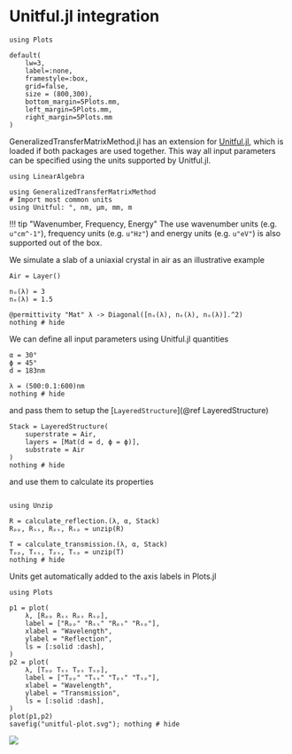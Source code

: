 # Unitful.jl integration


```@setup unitful
using Plots

default(
    lw=3, 
    label=:none,
    framestyle=:box,
    grid=false,
    size = (800,300),
    bottom_margin=5Plots.mm,
    left_margin=5Plots.mm,
    right_margin=5Plots.mm
)
```

GeneralizedTransferMatrixMethod.jl has an extension for
[Unitful.jl](https://github.com/PainterQubits/Unitful.jl), which is loaded if
both packages are used together. This way all input parameters can be specified
using the units supported by Unitful.jl.


```@example unitful
using LinearAlgebra

using GeneralizedTransferMatrixMethod
# Import most common units 
using Unitful: °, nm, μm, mm, m
```

!!! tip "Wavenumber, Frequency, Energy"
    The use wavenumber units (e.g. `u"cm^-1"`), frequency units (e.g. `u"Hz"`)
    and energy units (e.g. `u"eV"`) is also supported out of the box.

We simulate a slab of a uniaxial crystal in air as an illustrative example
```@example unitful
Air = Layer()

nₒ(λ) = 3
nₑ(λ) = 1.5

@permittivity "Mat" λ -> Diagonal([nₒ(λ), nₑ(λ), nₒ(λ)].^2)
nothing # hide
```

We can define all input parameters using Unitful.jl quantities
```@example unitful
α = 30°
ϕ = 45°
d = 183nm

λ = (500:0.1:600)nm
nothing # hide
```

and pass them to setup the [`LayeredStructure`](@ref LayeredStructure)
```@example unitful
Stack = LayeredStructure(
    superstrate = Air,
    layers = [Mat(d = d, ϕ = ϕ)],
    substrate = Air
)
nothing # hide
```

and use them to calculate its properties
```@example unitful

using Unzip

R = calculate_reflection.(λ, α, Stack)
Rₚₚ, Rₛₛ, Rₚₛ, Rₛₚ = unzip(R)

T = calculate_transmission.(λ, α, Stack)
Tₚₚ, Tₛₛ, Tₚₛ, Tₛₚ = unzip(T)
nothing # hide
```

Units get automatically added to the axis labels in Plots.jl
```@example unitful
using Plots

p1 = plot(
    λ, [Rₚₚ Rₛₛ Rₚₛ Rₛₚ], 
    label = ["Rₚₚ" "Rₛₛ" "Rₚₛ" "Rₛₚ"],
    xlabel = "Wavelength",
    ylabel = "Reflection",
    ls = [:solid :dash],
)
p2 = plot(
    λ, [Tₚₚ Tₛₛ Tₚₛ Tₛₚ], 
    label = ["Tₚₚ" "Tₛₛ" "Tₚₛ" "Tₛₚ"],
    xlabel = "Wavelength",
    ylabel = "Transmission",
    ls = [:solid :dash],
)
plot(p1,p2)
savefig("unitful-plot.svg"); nothing # hide
```

![](unitful-plot.svg)
